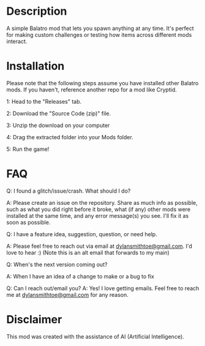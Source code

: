 # Description
A simple Balatro mod that lets you spawn anything at any time. It's perfect for making custom challenges or testing how items across different mods interact.

# Installation
Please note that the following steps assume you have installed other Balatro mods. If you haven't, reference another repo for a mod like Cryptid.

1: Head to the "Releases" tab.

2: Download the "Source Code (zip)" file.

3: Unzip the download on your computer


4: Drag the extracted folder into your Mods folder.


5: Run the game!

# FAQ

Q: I found a glitch/issue/crash. What should I do?

A: Please create an issue on the repository. Share as much info as possible, such as what you did right before it broke, what (if any) other mods were installed at the same time, and any error message(s) you see. I'll fix it as soon as possible.

Q: I have a feature idea, suggestion, question, or need help.

A: Please feel free to reach out via email at dylansmithtoe@gmail.com. I'd love to hear :) (Note this is an alt email that forwards to my main)

Q: When's the next version coming out?

A: When I have an idea of a change to make or a bug to fix

Q: Can I reach out/email you?
A: Yes! I love getting emails. Feel free to reach me at dylansmithtoe@gmail.com for any reason.

# Disclaimer

This mod was created with the assistance of AI (Artificial Intelligence).
